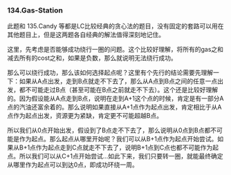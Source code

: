 ### 134.Gas-Station

此题和 135.Candy 等都是LC比较经典的贪心法的题目，没有固定的套路可以用在其他题目上，但是这两题各自经典的解法值得深刻地记住。

这里，先考虑是否能够成功绕行一圈的问题。这个比较好理解，将所有的gas之和减去所有的cost之和，如果是负数，那么就说明无法绕行成功。

那么可以绕行成功，那么该如何选择起点呢？这里有个先行的结论需要先理解一下：如果从A点出发，走到B点就走不下去了，那么从A点到B点之间的任意一点出发，都不可能走过B点（甚至可能在B点之前就走不下去）。这个还是比较好理解的。因为假设能从A点走到B点，说明在走到A+1这个点的时候，肯定是有一部分A点的汽油还富余着的。那么说明如果直接从A+1点作为起点出发，肯定相比于从A点作为起点出发，资源更为紧缺，肯定更不可能超越B点。

所以我们从0点开始出发，假设到了B点走不下去了，那么说明从0点到B点都不可能是作为起点。那么起点从哪里开始呢？我们可以从B+1点作为起点开始尝试。如果从B+1点作为起点走到C点就走不下去了，说明B+1点到C点也都不可能作为起点。所以我们可以从C+1点开始尝试...如此下来，我们只要转一圈，就能最终确定从哪里作为起点可以到达0点，即成功环绕一周。
